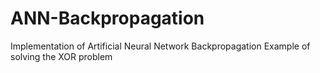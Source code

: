 # ANN-Backpropagation

Implementation of Artificial Neural Network Backpropagation
Example of solving the XOR problem
